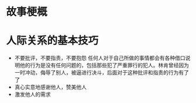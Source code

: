 # 故事梗概

# 人际关系的基本技巧
+ 不要批评，不要指责，不要抱怨
  任何人对于自己所做的事情都会有各种借口说明他的行为是没有任何问题的，包括那些犯了严重罪行的犯人。林肯曾经因为一时冲动，侮辱了别人，被逼进行决斗，后面对于这种批评和指责的行为有了了
+ 真心实意地感谢他人，赞美他人
+ 激发他人的需求

